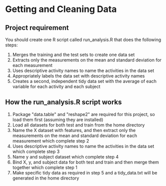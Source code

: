 # Getting and Cleaning Data

## Project requirement

You should create one R script called run_analysis.R that does the following steps:

1. Merges the training and the test sets to create one data set
2. Extracts only the measurements on the mean and standard deviation for each measurement
3. Uses descriptive activity names to name the activities in the data set
4. Appropriately labels the data set with descriptive activity names
5. Creates a second, independent tidy data set with the average of each variable for each activity and each subject

## How the run_analysis.R script works

1. Package "data.table" and "reshape2" are required for this project, so load them first (assuming they are installed)
2. Load all datasets for both test and train from the home directory
3. Name the X dataset with features, and then extract only the measurements on the mean and standard deviation for each measurement which complete step 2
4. Uses descriptive activity names to name the activities in the data set which complete step 3
5. Name y and subject dataset which complete step 4
6. Bind X, y, and subject data for both test and train and then merge them together which complete step 1
7. Make specific tidy data as required in step 5 and a tidy_data.txt will be generated in the home directory
